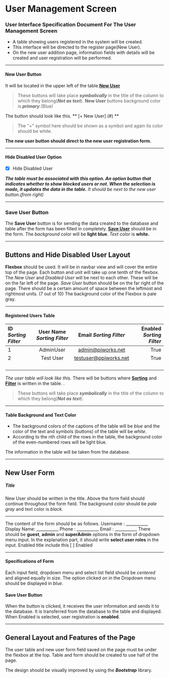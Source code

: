 # User Management Screen
### User Interface Specification Document For The User Management Screen
*   A table showing users registered in the system will be created.
*   This interface will be directed to the register page(New User).
*   On the new user addition page, information fields with details will be created and user registration will be performed.
******************
#### New User Button
It will be located in the upper left of the table.**[New User](#)**

> These buttons will take place ***symbolically*** in the title of the column to which they belong(***Not as text***).
> **New User** buttons background color is ***primary***.(Blue)

The button should look like this. ** [+ New User] (#) **
> The "+" symbol here should be shown as a symbol and again its color should be white.

**The new user button should direct to the new user registration form.**

***************************
#### Hide Disabled User Option
- [x] Hide Disabled User

***The table must be associated with this option. An option button that indicates whether to show blocked users or not. When the selection is made, it updates the data in the table.***
*It should be next to the new user button.(from right)*
******************
### Save User Button
The **Save User** button is for sending the data created to the database and table after the form has been filled in completely.
**[Save User](#)** should be in the form. The *background* color will be **light blue**. *Text color* is **white.**
*****************
## Buttons and Hide Disabled User Layout
**Flexbox** should be used. It will be in navbar view and will cover the entire top of the page. Each button and unit will take up one tenth of the flexbox. The *New User* and *Disabled User* will be next to each other. These will be on the far left of the page. *Save User* button should be on the far right of the page. There should be a certain amount of space between the leftmost and rightmost units. (7 out of 10) The background color of the Flexbox is pale gray.

*****************
#### Registered Users Table

| ID *Sorting* *Filter*     | User Name *Sorting* *Filter*  | Email *Sorting* *Filter*       | Enabled *Sorting* *Filter*  |
| :---        |    :----:   |   :----:      |     ---:  |
| 1           | AdminUser   | admin@piworks.net | True          |
| 2           | Test User   | testuser@ppiworks.net | True          |
|       |  |      |
|         |       |           |
|      |       |   |
|    |       |       |


*The user table will look like this.* There will be buttons where **[Sorting](#)** and **[Filter](#)** is written in the table. .
> These buttons will take place ***symbolically*** in the title of the column to which they belong(***Not as text***).
*********************
#### Table Background and Text Color
- The background colors of the captions of the table will be *blue* and the color of the text and symbols (buttons) of the table will be *white*.
- According to the nth child of the rows in the table, the background color of the even-numbered rows will be light blue.

The information in the table will be taken from the database.
************

## New User Form

##### Title
New User should be written in the title. Above the form field should continue throughout the form field. The background color should be *pale gray* and text color is *black*.

*******
The content of the form should be as follows.
Username    : ___________
Display Name: ___________
Phone    : ___________
Email    : ___________
There should be **guest**, **admin** and **superAdmin** options in the form of dropdown menu input. In the explanation part, it should write **select user roles** in the input.
Enabled title include this
[ ] Enabled
*****
#### Specifications of Form
Each input field, dropdown menu and select list field should be *centered* and aligned equally in size.
The option clicked on in the Dropdown menu should be displayed in *blue*.

#### Save User Button
When the button is clicked, it receives the user information and sends it to the database. It is transferred from the database to the table and displayed.
When Enabled is selected, user registration is **enabled**.
********* 
## General Layout and Features of the Page

The user table and new user form field saved on the page must be under the flexbox at the top. Table and form should be created to use half of the page.

The design should be visually improved by using the ***Bootstrap*** library.
